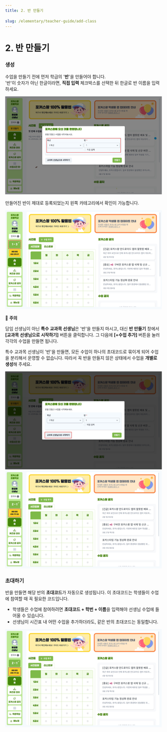 ```yaml
---
title: 2. 반 만들기

slug: /elementary/teacher-guide/add-class
---
```


# 2. 반 만들기

### 생성

수업을 만들기 전에 먼저 학급의 '**반**'을 만들어야 합니다.\
'반'이 숫자가 아닌 한글이라면, **직접 입력** 체크박스를 선택한 뒤 한글로 반 이름을 입력하세요.

![](/img/kr/elementary/teacher/02-01.jpg)

만들어진 반이 제대로 등록되었는지 왼쪽 카테고리에서 확인이 가능합니다.

![](/img/kr/elementary/teacher/02-02.jpg)

🚨 **주의**

담임 선생님이 아닌 **특수 교과목 선생님**은 '반'을 만들지 마시고, 대신 **반 만들기** 창에서 **[교과목 선생님으로 시작하기]** 버튼을 클릭합니다.
그 다음에 **[+수업 추가]** 버튼을 눌러 각각의 수업을 만들면 됩니다.

특수 교과목 선생님이 '반'을 만들면, 모든 수업이 하나의 초대코드로 묶이게 되어 수업을 분리해서 운영할 수 없습니다.
따라서 꼭 반을 만들지 않은 상태에서 수업을 **개별로 생성**해 주세요.

![](/img/kr/elementary/teacher/02-03.jpg)
![](/img/kr/elementary/teacher/02-04.jpg)

<!--
<Warning>
  담임 선생님이 아닌 **특수 교과목 선생님**은 '반'을 만들지 마시고, 대신 반
  만들기 창에서 **[교과목 선생님으로 시작하기]** 버튼을 클릭합니다. 그 다음에
  **[+수업 추가]** 버튼을 눌러 각각의 수업을 만들면 됩니다.
  <p></p>
  특수 교과목 선생님이 '반'을 만들면, 모든 수업이 하나의 초대코드로 묶이게 되어 수업을
  분리해서 운영할 수 없습니다. 따라서 꼭 반을 만들지 않은 상태에서 **수업을 개별로
  생성**해 주세요.
  <p></p>
  ![](/img/kr/elementary/teacher/02-03.jpg)
  ![](/img/kr/elementary/teacher/02-04.jpg)
</Warning>
-->

### 초대하기

반을 만들면 해당 반의 **초대코드**가 자동으로 생성됩니다. 이 초대코드는 학생들이 수업에 참여할 때 꼭 필요한 코드입니다.

- 학생들은 수업에 참여하려면 **초대코드 + 학번 + 이름**을 입력해야 선생님 수업에 들어올 수 있습니다.
- 선생님이 시간표 내 어떤 수업을 추가하더라도, 같은 반의 초대코드는 동일합니다.

![](/img/kr/elementary/teacher/02-05.jpg)
